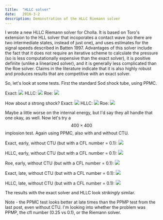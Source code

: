 ```yaml
---
title:  "HLLC solver"
date:   2016-3-2
description: Demonstration of the HLLC Riemann solver 
---
```


I wrote a new HLLC Riemann solver for Cholla. It is 
based on Toro's extension to the HLL solver that incoporates a contact wave (so
there are two intermediate states, instead of just one), and uses estimates for the
signal speeds described in Batten 1997. Advantages of this solver include the fact that
it does not require an iterative scheme to calculate the pressure (so is less computationally expensive
than the exact solver), it is positive definite (unlike a linearized solver), and it is generally
less complicated than the Roe solver. Claims in the literature indicate that it is also 
highly robust and produces results that are competitive with an exact solver.

So, let's look at some tests. First the standard Sod shock tube, using PPMC.


Exact:
<img src="{{ site.url }}assets/images/sod_exact.png">
HLLC:
<img src="{{ site.url }}assets/images/sod_hllc.png">
Roe:
<img src="{{ site.url }}assets/images/sod_roe.png">

How about a strong shock?
Exact:
<img src="{{ site.url }}assets/images/strong_shock_exact.png">
HLLC:
<img src="{{ site.url }}assets/images/strong_shock_hllc.png">
Roe:
<img src="{{ site.url }}assets/images/strong_shock_roe.png">


Maybe a little worse on the internal energy, but I'd say they all handle that one okay, as well.
Now let's try a $$400\times400$$ implosion test. Again using PPMC, also with
and without CTU.


Exact, early, without CTU (but with a CFL number = 0.1):
<img src="{{ site.url }}assets/images/implosion_early_exact.png">

HLLC, early, without CTU (but with a CFL number = 0.1):
<img src="{{ site.url }}assets/images/implosion_early_hllc.png">

Roe, early, without CTU (but with a CFL number = 0.1):
<img src="{{ site.url }}assets/images/implosion_early_roe.png">

Exact, late, without CTU (but with a CFL number = 0.1):
<img src="{{ site.url }}assets/images/implosion_late_exact.png">

HLLC, late, without CTU (but with a CFL number = 0.1):
<img src="{{ site.url }}assets/images/implosion_late_hllc.png">

The results with the exact solver and HLLC look *strikingly* similar.

Note - the PPMC test looks better at late times than the PPMP test from the last post, 
even without CTU. I'm looking into whether the problem was PPMP, the cfl number (0.25 vs 0.1),
or the Riemann solver.

